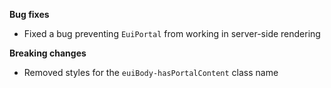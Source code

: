 **Bug fixes**

- Fixed a bug preventing `EuiPortal` from working in server-side rendering

**Breaking changes**

- Removed styles for the `euiBody-hasPortalContent` class name
